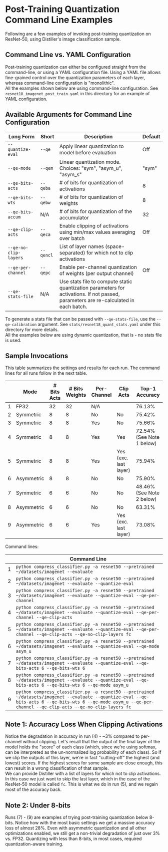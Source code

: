 # Post-Training Quantization Command Line Examples

Following are a few examples of invoking post-training quantization on ResNet-50, using Distiller's image classification sample.  

## Command Line vs. YAML Configuration

Post-training quantization can either be configured straight from the command-line, or using a YAML configuration file. Using a YAML file allows fine-grained control over the quantization parameters of each layer, whereas command-line configuration is "monolithic".   
All the examples shown below are using command-line configuration. See `resnet18_imagenet_post_train.yaml` in this directory for an example of YAML configuration. 

## Available Arguments for  Command Line Configuration

| Long Form             | Short     | Description                                                              | Default |
|-----------------------|-----------|--------------------------------------------------------------------------|---------|
| `--quantize-eval`     | `--qe`    | Apply linear quantization to model before evaluation                     | Off     |
| `--qe-mode`           | `--qem`   | Linear quantization mode. Choices: "sym", "asym_u", "asym_s"             | "sym"   |
| `--qe-bits-acts`      | `--qeba`  | # of bits for quantization of activations                                | 8       |
| `--qe-bits-wts`       | `--qebw`  | # of bits for quantization of weights                                    | 8       |
| `--qe-bits-accum`     | N/A       | # of bits for quantization of the accumulator                            | 32      |
| `--qe-clip-acts`      | `--qeca`  | Enable clipping of activations using min/max values averaging over batch | Off     |
| `--qe-no-clip-layers` | `--qencl` | List of layer names (space-separated) for which not to clip activations  |       |
| `--qe-per-channel`    | `--qepc`  | Enable per-channel quantization of weights (per output channel)          | Off     |
| `--qe-stats-file`     | N/A       | Use stats file to compute static quantization parameters for activations. If not passed, parameters are re-calculated in each batch. |  |  

To generate a stats file that can be passed with `--qe-stats-file`, use the `--qe-calibration` argument. See `stats/resnet18_quant_stats.yaml` under this directory for more details.  
All the examples below are using dynamic quantization, that is - no stats file is used.

## Sample Invocations

This table summarizes the settings and results for each run. The command lines for all runs follow in the next table.

|   | Mode       | # Bits Acts | # Bits Weights | Per-Channel | Clip Acts             | Top-1 Accuracy |
|---|------------|-------------|----------------|-------------|-----------------------|----------------|
| 1 | FP32       | 32          | 32             | N/A         |                       | 76.13%         |
| 2 | Symmetric  | 8           | 8              | No          | No                    | 75.42%         |
| 3 | Symmetric  | 8           | 8              | Yes         | No                    | 75.66%         |
| 4 | Symmetric  | 8           | 8              | Yes         | Yes                   | 72.54% (See Note 1 below) |
| 5 | Symmetric  | 8           | 8              | Yes         | Yes (exc. last layer) | 75.94%         |
| 6 | Asymmetric | 8           | 8              | No          | No                    | 75.90%         |
| 7 | Symmetric  | 6           | 6              | No          | No                    | 48.46% (See Note 2 below) |
| 8 | Asymmetric | 6           | 6              | No          | No                    | 63.31%         |
| 9 | Asymmetric | 6           | 6              | Yes         | Yes (exc. last layer) | 73.08%         |

Command lines:

|   | Command Line |
|---|--------------|
| 1 | `python compress_classifier.py -a resnet50 --pretrained ~/datasets/imagenet --evaluate`
| 2 | `python compress_classifier.py -a resnet50 --pretrained ~/datasets/imagenet --evaluate --quantize-eval`
| 3 | `python compress_classifier.py -a resnet50 --pretrained ~/datasets/imagenet --evaluate --quantize-eval --qe-per-channel`
| 4 | `python compress_classifier.py -a resnet50 --pretrained ~/datasets/imagenet --evaluate --quantize-eval --qe-per-channel --qe-clip-acts`
| 5 | `python compress_classifier.py -a resnet50 --pretrained ~/datasets/imagenet --evaluate --quantize-eval --qe-per-channel --qe-clip-acts --qe-no-clip-layers fc`
| 6 | `python compress_classifier.py -a resnet50 --pretrained ~/datasets/imagenet --evaluate --quantize-eval --qe-mode asym_u`
| 7 | `python compress_classifier.py -a resnet50 --pretrained ~/datasets/imagenet --evaluate --quantize-eval --qe-bits-acts 6 --qe-bits-wts 6`
| 8 | `python compress_classifier.py -a resnet50 --pretrained ~/datasets/imagenet --evaluate --quantize-eval --qe-bits-acts 6 --qe-bits-wts 6 --qe-mode asym_u`
| 9 | `python compress_classifier.py -a resnet50 --pretrained ~/datasets/imagenet --evaluate --quantize-eval --qe-bits-acts 6 --qe-bits-wts 6 --qe-mode asym_u --qe-per-channel --qe-clip-acts --qe-no-clip-layers fc`

## Note 1: Accuracy Loss When Clipping Activations

Notice the degradation in accuracy in run (4) - ~3% compared to per-channel without clipping. Let's recall that the output of the final layer of the model holds the "score" of each class (which, since we're using softmax, can be interpreted as the un-normalized log probability of each class). So if we clip the outputs of this layer, we're in fact "cutting-off" the highest (and lowest) scores. If the highest scores for some sample are close enough, this can result in a wrong classification of that sample.  
We can provide Distiller with a list of layers for which not to clip activations. In this case we just want to skip the last layer, which in the case of the ResNet-50 model is called `fc`. This is what we do in run (5), and we regain most of the accuracy back.

## Note 2: Under 8-bits

Runs (7) - (9) are examples of trying post-training quantization below 8-bits. Notice how with the most basic settings we get a massive accuracy loss of almost 28%. Even with asymmetric quantization and all other optimizations enabled, we still get a non-trivial degradation of just over 3% vs. FP32. Quantizing with less than 8-bits, in most cases, required quantization-aware training.